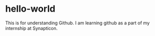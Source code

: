# hello-world
This is for understanding Github.
I am learning github as a part of my internship at Synapticon.
